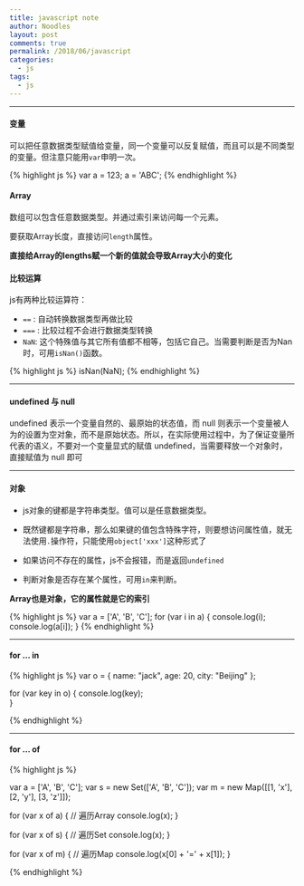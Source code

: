 ```yaml
---
title: javascript note 
author: Noodles
layout: post
comments: true
permalink: /2018/06/javascript
categories:
  - js
tags:
  - js
---
```


<!--more-->

 ---------------------------------------------------

#### 变量

  可以把任意数据类型赋值给变量，同一个变量可以反复赋值，而且可以是不同类型的变量。但注意只能用`var`申明一次。

  {% highlight js %}
  var a = 123;
  a = 'ABC';
  {% endhighlight %}

#### Array

  数组可以包含任意数据类型。并通过索引来访问每一个元素。

  要获取Array长度，直接访问`length`属性。

  **直接给Array的lengths赋一个新的值就会导致Array大小的变化**


#### 比较运算

  js有两种比较运算符：

  - `==` : 自动转换数据类型再做比较
  - `===` : 比较过程不会进行数据类型转换
  - `NaN`: 这个特殊值与其它所有值都不相等，包括它自己。当需要判断是否为Nan时，可用`isNan()`函数。

  {% highlight js %}
  isNan(NaN);
  {% endhighlight %}

---------------------------------------------------

#### undefined 与 null

  undefined 表示一个变量自然的、最原始的状态值，而 null 则表示一个变量被人为的设置为空对象，而不是原始状态。所以，在实际使用过程中，为了保证变量所代表的语义，不要对一个变量显式的赋值 undefined，当需要释放一个对象时，直接赋值为 null 即可

---------------------------------------------------

#### 对象

  - js对象的键都是字符串类型。值可以是任意数据类型。

  - 既然键都是字符串，那么如果键的值包含特殊字符，则要想访问属性值，就无法使用`.`操作符，只能使用`object['xxx']`这种形式了

  - 如果访问不存在的属性，js不会报错，而是返回`undefined`

  - 判断对象是否存在某个属性，可用`in`来判断。

  **Array也是对象，它的属性就是它的索引**

{% highlight js %}
var a = ['A', 'B', 'C'];
for (var i in a) {
console.log(i);      
console.log(a[i]);
}
{% endhighlight %}

---------------------------------------------------

#### for ... in

{% highlight js %}
var o = {
    name: "jack",
    age: 20,
    city: "Beijing"
};

for (var key in o) {
    console.log(key);    
}

{% endhighlight %}

---------------------------------------------------

#### for ... of

{% highlight js %}

var a = ['A', 'B', 'C'];
var s = new Set(['A', 'B', 'C']);
var m = new Map([[1, 'x'], [2, 'y'], [3, 'z']]);

for (var x of a) { // 遍历Array
    console.log(x);
}

for (var x of s) { // 遍历Set
    console.log(x);
}

for (var x of m) { // 遍历Map
    console.log(x[0] + '=' + x[1]);
}

{% endhighlight %}
